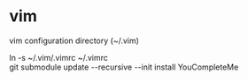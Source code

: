 # vim
vim configuration directory (~/.vim)

ln -s ~/.vim/.vimrc ~/.vimrc   
git submodule update --recursive --init
install YouCompleteMe
